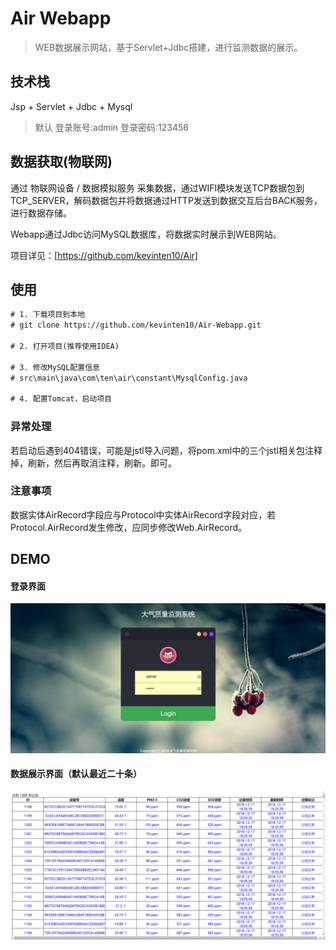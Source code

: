 # Air Webapp

> WEB数据展示网站，基于Servlet+Jdbc搭建，进行监测数据的展示。

## 技术栈

Jsp + Servlet + Jdbc + Mysql 

> 默认 登录账号:admin 登录密码:123456

## 数据获取(物联网)

通过 物联网设备 / 数据模拟服务 采集数据，通过WIFI模块发送TCP数据包到TCP_SERVER，解码数据包并将数据通过HTTP发送到数据交互后台BACK服务，进行数据存储。

Webapp通过Jdbc访问MySQL数据库，将数据实时展示到WEB网站。

项目详见：[https://github.com/kevinten10/Air]

## 使用

```txt
# 1. 下载项目到本地
# git clone https://github.com/kevinten10/Air-Webapp.git

# 2. 打开项目(推荐使用IDEA)

# 3. 修改MySQL配置信息
# src\main\java\com\ten\air\constant\MysqlConfig.java

# 4. 配置Tomcat，启动项目
```

### 异常处理

若启动后遇到404错误，可能是jstl导入问题，将pom.xml中的三个jstl相关包注释掉，刷新，然后再取消注释，刷新。即可。

### 注意事项

数据实体AirRecord字段应与Protocol中实体AirRecord字段对应，若Protocol.AirRecord发生修改，应同步修改Web.AirRecord。

## DEMO

#### 登录界面

![登录](images/登录.png)

#### 数据展示界面（默认最近二十条）

![数据](images/数据展示.png)